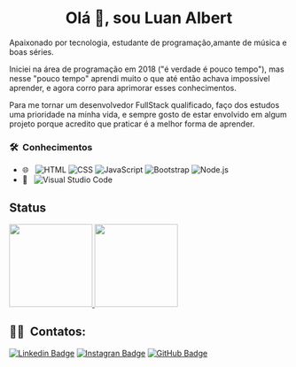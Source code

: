 <h1 align="center">
  Olá 👋, sou Luan Albert
</h1>
<p>

Apaixonado por tecnologia, estudante de programação,amante de música e boas séries.

Iniciei na área de programação em 2018 ("é verdade é pouco tempo"), mas nesse "pouco tempo" aprendi muito o que até então achava impossível aprender, e agora corro para aprimorar esses conhecimentos.

Para me tornar um desenvolvedor FullStack qualificado, faço dos estudos uma prioridade na minha vida, e sempre gosto de estar envolvido em algum projeto porque acredito que praticar é a melhor forma de aprender.
</p>

### 🛠 &nbsp;Conhecimentos

- 🌐 &nbsp;
  ![HTML](https://img.shields.io/badge/-HTML-333333?style=flat&logo=HTML5)
  ![CSS](https://img.shields.io/badge/-CSS-333333?style=flat&logo=CSS3&logoColor=1572B6)
  ![JavaScript](https://img.shields.io/badge/-JavaScript-333333?style=flat&logo=javascript)
  ![Bootstrap](https://img.shields.io/badge/-Bootstrap-333333?style=flat&logo=bootstrap&logoColor=563D7C)
  ![Node.js](https://img.shields.io/badge/-Node.js-333333?style=flat&logo=node.js)
- 🔧 &nbsp;
  ![Visual Studio Code](https://img.shields.io/badge/-Visual%20Studio%20Code-333333?style=flat&logo=visual-studio-code&logoColor=007ACC)

## Status
<a href="https://github-readme-stats.vercel.app/api?username=luanalbert&show_icons=true&theme=vue-dark">
  <p>
 <img height="150em" src="https://github-readme-stats.vercel.app/api?username=luanalbert&show_icons=true&theme=vue-dark"/> 
 <img height="150em" src="https://github-readme-stats-eight-theta.vercel.app/api/top-langs/?username=luanalbert&theme=vue-dark&layout=compact&exclude_lang=java+r" />
  </p>
</a>
 
##  🤝🏻 &nbsp;Contatos:
[![Linkedin Badge](https://img.shields.io/badge/LinkedIn-0077B5?style=for-the-badge&logo=linkedin&logoColor=white://www.linkedin.com/in/luan-albert/)](https://www.linkedin.com/in/luan-albert/)
[![Instagran Badge](https://img.shields.io/badge/Instagram-E4405F?style=for-the-badge&logo=instagram&logoColor=white:https://www.instagram.com/luanzinhoalbert/)](https://www.instagram.com/luanzinhoalbert/)
[![GitHub Badge](https://img.shields.io/badge/GitHub-100000?style=for-the-badge&logo=github&logoColor=white:https://github.com/luanalbert)](https://github.com/luanalbert)


